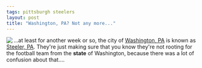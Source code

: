 ```yaml
---
tags: pittsburgh steelers
layout: post
title: "Washington, PA? Not any more..."
---
```




<p><img src="http://www.cwinters.com/images/blog/steelers_logo.jpg" align="left" /></p>
<p>...at least for another week or so, the city of <a href="http://www.washcochamber.com/">Washington, PA</a> is known as <a href="http://www.salon.com/wire/ap/archive.html?wire=D8FDM2C80.html">Steeler, PA</a>. They're just making sure that you know they're not rooting for the football team from the <b>state</b> of Washington, because there was a lot of confusion about that....</p>


